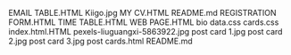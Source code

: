 EMAIL TABLE.HTML
Kiigo.jpg
MY CV.HTML
README.md
REGISTRATION FORM.HTML
TIME TABLE.HTML
WEB PAGE.HTML
bio data.css
cards.css
index.html.HTML
pexels-liuguangxi-5863922.jpg
post card 1.jpg
post card 2.jpg
post card 3.jpg
post cards.html
README.md

